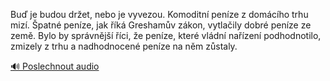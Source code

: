 
Buď je budou držet, nebo je vyvezou. Komoditní peníze z domácího trhu mizí. Špatné peníze, jak říká Greshamův zákon, vytlačily dobré peníze ze země. Bylo by správnější říci, že peníze, které vládní nařízení podhodnotilo, zmizely z trhu a nadhodnocené peníze na něm zůstaly.

[🔊 Poslechnout audio](/data/7-paragraphs/audio/chapter_83/para_002-Bu-je-budou-dret-nebo-je-vyvezou-Komoditn-pen.mp3)
